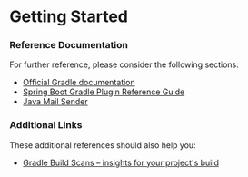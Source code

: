# Getting Started

### Reference Documentation
For further reference, please consider the following sections:

* [Official Gradle documentation](https://docs.gradle.org)
* [Spring Boot Gradle Plugin Reference Guide](https://docs.spring.io/spring-boot/docs/2.1.8.RELEASE/gradle-plugin/reference/html/)
* [Java Mail Sender](https://docs.spring.io/spring-boot/docs/{bootVersion}/reference/htmlsingle/#boot-features-email)

### Additional Links
These additional references should also help you:

* [Gradle Build Scans – insights for your project's build](https://scans.gradle.com#gradle)

